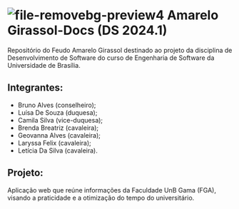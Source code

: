 # ![file-removebg-preview4](https://github.com/DS-AmareloGirassol/AmareloGirassol-Docs/assets/143897458/9d28b8c2-f8fd-4f3d-b877-31e72a11a494)   Amarelo Girassol-Docs (DS 2024.1)


  Repositório do Feudo Amarelo Girassol destinado ao projeto da disciplina de Desenvolvimento de Software do curso de Engenharia de Software da Universidade de Brasília.

## Integrantes:
<ul>
<li>Bruno Alves (conselheiro); <br></li>
<li>Luísa De Souza (duquesa); <br></li>
<li>Camila Silva (vice-duquesa); <br></li>
<li>Brenda Breatriz (cavaleira); <br></li>
<li>Geovanna Alves (cavaleira); <br></li>
<li>Laryssa Felix (cavaleira); <br></li>
<li>Letícia Da Silva (cavaleira).</li>
</ul>

## Projeto:
Aplicação web que reúne informações da Faculdade UnB Gama (FGA), visando a praticidade e a otimização do tempo do universitário.

